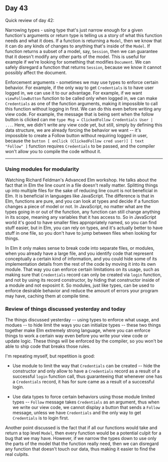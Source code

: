 ## Day 43

Quick review of day 42:

Narrowing types - using type that's just narrow enough for a given function's arguments or return type is telling us a story of what this function needs and what it does. If a function is returning a `Model`, then we know that it can do any kinds of changes to anything that's inside of the `Model`. If function returns a subset of a model, say, `Session`, then we can guarantee that it doesn't modify any other parts of the model. This is useful for example if we're looking for something that modifies `Document`. We can safely disregard a function that returns `Session`, because we know it cannot possibly affect the document.

Enforcement arguments - sometimes we may use types to enforce certain behavior. For example, if the only way to get `Credentials` is to have user logged in, we can use it to our advantage. For example, if we want `viewFollowButton` function to be called only when logged in, we can make `Credentials` as one of the function arguments, making it impossible to call this function without logging in first. We can do this even before writing any view code. For example, the message that is being sent when the follow button is clicked can me `type Msg = ClickedFollow Credentials User | ...`. Here, we didn't write any view code yet, but still, simply by defining this data structure, we are already forcing the behavior we want -- it's impossible to create a Follow button without requiring logged in user, because the `button [ onClick (ClickedFollow cred user)] [ text "Follow" ]` function requires `Credentials` to be passed, and the compiler won't allow you to compile the code without it.

------------------------

### Using modules for modularity

Watching Richard Feldman's Advanced Elm workshop. He talks about the fact that in Elm the line count in a file doesn't really matter. Splitting things up into multiple files for the sake of reducing line count is not beneficial in Elm. It is beneficial in languages like JavaScript. The difference is that in Elm, functions are pure, and you can look at types and decide if a function changes a piece of model or not. In JavaScript, no matter what are the types going in or out of the function, any function can still change anything in its scope, meaning any variables that it has access to. So in JavaScript world it's good to have smaller files appropriately named, so you can find stuff easier, but in Elm, you can rely on types, and it's actually better to have stuff in one file, so you don't have to jump between files when looking for things.

In Elm it only makes sense to break code into separate files, or modules, when you already have a large file, and you identify code that represent conceptually a certain kind of information, and you could hide some of its implementation details from the rest of the code by moving it into its own module. That way you can enforce certain limitations on its usage, such as making sure that `Credentials` record can only be created via `login` function, and not by using its record constructor, by hiding that constructor inside of a module and not exposint it. So modules, just like types, can be used to enforce desirable behavior and reduce the amount of errors your program may have, caching them at compile time.

### Review of things discussed yesterday and today

The things discussed yesterday -- using types to enforce what usage, and modues -- to hide limit the ways you can initialize types -- these two things together make Elm extremely strong language, where you can enforce things to work a certain way even before you write your view code or update logic. These things will be enforced by the compiler, so you won't be able to ship code that breaks those rules.

I'm repeating myself, but repetition is good:

- Use module to limit the way that `Credentials` can be created -- hide the constructor and only allow to have a `Credentials` record as a result of a successful `login` function call, thus guaranteeing that whenever one has a `Credentials` record, it has for sure came as a result of a successful login.

- Use data types to force certain behaviors using those module limited types -- `Follow` message takes `Credentials` as an argument, thus when we write our view code, we cannot display a button that sends a `Follow` message, unless we have `Credentials` and the only way to get `Credentials` is to login first.

Another point discussed is the fact that if all our functions would take and return a top level `Model`, then every function would be a potential culpit for a bug that we may have. However, if we narrow the types down to use only the parts of the model that the function really need, then we can disregard any function that doesn't touch our data, thus making it easier to find the real culpits.